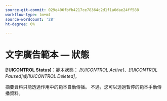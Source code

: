 ```yaml
---
source-git-commit: 029e406fbfb4217ce78364c2d1f1a6dae24ff588
workflow-type: tm+mt
source-wordcount: '28'
ht-degree: 0%

---
```

# 文字廣告範本 — 狀態

**[!UICONTROL Status]：**&#x200B;範本狀態： *[!UICONTROL Active]*、*[!UICONTROL Paused]*&#x200B;或&#x200B;*[!UICONTROL Deleted]*。

摘要資料只能透過作用中的範本自動傳播。 不過，您可以透過暫停的範本手動傳播資料。
